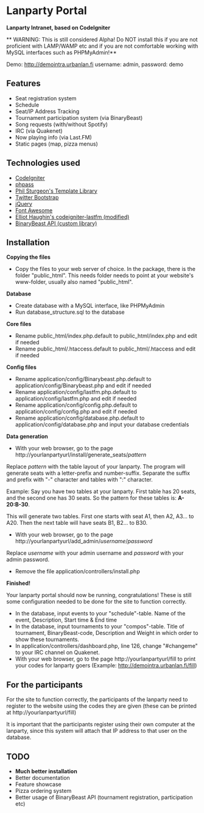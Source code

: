 Lanparty Portal
===============

**Lanparty Intranet, based on CodeIgniter**

** WARNING: This is still considered Alpha! Do NOT install this if you are not proficient with LAMP/WAMP etc and if you are not comfortable working with MySQL interfaces such as PHPMyAdmin!**

Demo: <http://demointra.urbanlan.fi> username: admin, password: demo

Features
--------

* Seat registration system
* Schedule
* Seat/IP Address Tracking
* Tournament participation system (via BinaryBeast)
* Song requests (with/without Spotify)
* IRC (via Quakenet)
* Now playing info (via Last.FM)
* Static pages (map, pizza menus)

Technologies used
------------------

* [CodeIgniter](http://ellislab.com/codeigniter)
* [phpass](http://www.openwall.com/phpass/)
* [Phil Sturgeon's Template Library](https://github.com/philsturgeon/codeigniter-template)
* [Twitter Bootstrap](http://twitter.github.com/bootstrap/)
* [jQuery](http://jquery.com/)
* [Font Awesome](http://fortawesome.github.com/Font-Awesome/)
* [Elliot Haughin's codeigniter-lastfm (modified)](https://github.com/programmieraffe/codeigniter-lastfm)
* [BinaryBeast API (custom library)](http://binarybeast.com/api)

Installation
------------


**Copying the files**

* Copy the files to your web server of choice. In the package, there is the folder "public_html". This needs folder needs to point at your website's www-folder, usually also named "public_html".

**Database**

* Create database with a MySQL interface, like PHPMyAdmin
* Run database_structure.sql to the database

**Core files**

* Rename public_html/index.php.default to public_html/index.php and edit if needed
* Rename public_html/.htaccess.default to public_html/.htaccess and edit if needed

**Config files**

* Rename application/config/Binarybeast.php.default to application/config/Binarybeast.php and edit if needed
* Rename application/config/lastfm.php.default to application/config/lastfm.php and edit if needed
* Rename application/config/config.php.default to application/config/config.php and edit if needed
* Rename application/config/database.php.default to application/config/database.php and input your database credentials

**Data generation**

* With your web browser, go to the page http://yourlanpartyurl/install/generate_seats/*pattern*

Replace *pattern* with the table layout of your lanparty. The program will generate seats with a letter-prefix and number-suffix. Separate the suffix and prefix with "-" character and tables with ":" character.

Example: Say you have two tables at your lanparty. First table has 20 seats, and the second one has 30 seats. So the pattern for these tables is: **A-20:B-30**.

This will generate two tables. First one starts with seat A1, then A2, A3... to A20. Then the next table will have seats B1, B2... to B30.


* With your web browser, go to the page http://yourlanpartyurl/add_admin/*username*/*password*

Replace *username* with your admin username and *password* with your admin password.

* Remove the file application/controllers/install.php


**Finished!**

Your lanparty portal should now be running, congratulations! These is still some configuration needed to be done for the site to function correctly.

* In the database, input events to your "schedule"-table. Name of the event, Description, Start time & End time
* In the database, input tournaments to your "compos"-table. Title of tournament, BinaryBeast-code, Description and Weight in which order to show these tournaments.
* In application/controllers/dashboard.php, line 126, change "#changeme" to your IRC channel on Quakenet.
* With your web browser, go to the page http://yourlanpartyurl/fill to print your codes for lanparty goers (Example: <http://demointra.urbanlan.fi/fill>)


For the participants
--------------------

For the site to function correctly, the participants of the lanparty need to register to the website using the codes they are given (these can be printed at http://yourlanpartyurl/fill)

It is important that the participants register using their own computer at the lanparty, since this system will attach that IP address to that user on the database.


TODO
----

* **Much better installation**
* Better documentation
* Feature showcase
* Pizza ordering system
* Better usage of BinaryBeast API (tournament registration, participation etc)



